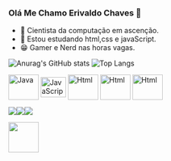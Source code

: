 ### Olá Me Chamo Erivaldo Chaves  👋

- 🔭 Cientista da computação em ascenção.
- 🌱 Estou estudando html,css e javaScript.
- 😁 Gamer e Nerd nas horas vagas.

![Anurag's GitHub stats](https://github-readme-stats.vercel.app/api?username=erivaschaves&show_icons=true&theme=dark) 
![Top Langs](https://github-readme-stats.vercel.app/api/top-langs/?username=erivaschaves&layout=compact)

<img align = "center" alt = "Java" height= "50" and width = "60" src="https://cdn.jsdelivr.net/gh/devicons/devicon/icons/java/java-original-wordmark.svg"/> <img align = "center" alt = "JavaScript" height= "40" and width = "50" src="https://cdn.jsdelivr.net/gh/devicons/devicon/icons/javascript/javascript-original.svg" />
<img align = "center" alt = "Html" height= "50" and width = "60" src="https://cdn.jsdelivr.net/gh/devicons/devicon/icons/html5/html5-original-wordmark.svg" />
<img align = "center" alt = "Html" height= "50" and width = "60" src="https://cdn.jsdelivr.net/gh/devicons/devicon/icons/css3/css3-plain-wordmark.svg" />
<img align = "center" alt = "Html" height= "50" and width = "60" src="https://cdn.jsdelivr.net/gh/devicons/devicon/icons/python/python-original-wordmark.svg" />

<a href= "https://www.facebook.com/erivas.chaves"> <img src= "https://img.shields.io/badge/Facebook-1877F2?style=for-the-badge&logo=facebook&logoColor=white" /><a href= "https://www.instagram.com/erivaschaves/"><img src= "https://img.shields.io/badge/Instagram-E4405F?style=for-the-badge&logo=instagram&logoColor=white"/><a href= "https://www.linkedin.com/in/erivaldo-chaves-da-silva-3213a824b/"><img src= "https://img.shields.io/badge/LinkedIn-0077B5?style=for-the-badge&logo=linkedin&logoColor=white" />

 <img height= "60" and width = "60" src= "https://github.com/TheDudeThatCode/TheDudeThatCode/blob/master/Assets/Mario_Hello_Big.gif">
